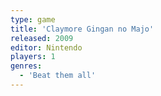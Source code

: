 ```yaml
---
type: game
title: 'Claymore Gingan no Majo'
released: 2009
editor: Nintendo
players: 1
genres:
  - 'Beat them all'
---
```

